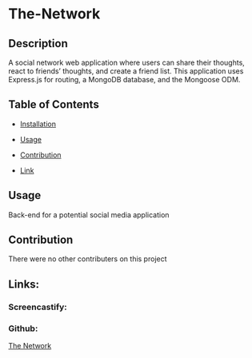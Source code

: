 # The-Network

## Description
A social network web application where users can share their thoughts, react to friends’ thoughts, and create a friend list. This application uses Express.js for routing, a MongoDB database, and the Mongoose ODM.

## Table of Contents
* [Installation](#installation)

* [Usage](#usage)

* [Contribution](#contribution)

* [Link](#link)

## Usage
Back-end for a potential social media application

## Contribution
There were no other contributers on this project

## Links: 

### Screencastify:

### Github: 
[The Network](https://github.com/hallerhc/The-Network)
